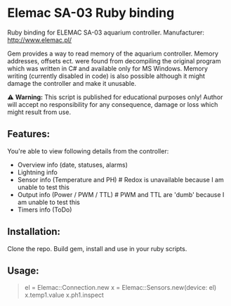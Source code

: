 # Elemac SA-03 Ruby binding 
Ruby binding for ELEMAC SA-03 aquarium controller.
Manufacturer: http://www.elemac.pl/

Gem provides a way to read memory of the aquarium controller. Memory addresses, offsets ect. were found from decompiling the original program which was written in C# and available only for MS Windows. Memory writing (currently disabled in code) is also possible although it might damage the controller and make it unusable.

:warning: **Warning:** This script is published for educational purposes only! Author will accept no responsibility for any consequence, damage or loss which might result from use.

## Features:
You're able to view following details from the controller:
* Overview info (date, statuses, alarms)
* Lightning info
* Sensor info (Temperature and PH) # Redox is unavailable because I am unable to test this
* Output info (Power / PWM / TTL) # PWM and TTL are 'dumb' because I am unable to test this
* Timers info (ToDo)

## Installation:
Clone the repo. Build gem, install and use in your ruby scripts.

## Usage:

> el = Elemac::Connection.new
> x = Elemac::Sensors.new(device: el)
> x.temp1.value
> x.ph1.inspect
